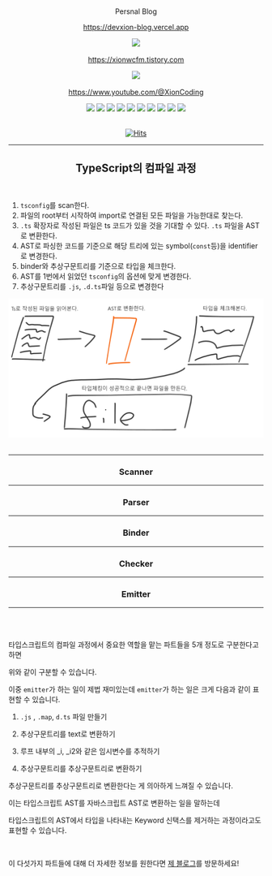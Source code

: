 <div align="center">

<br>

Persnal Blog

https://devxion-blog.vercel.app

<img src="https://img.shields.io/badge/Tistory-000000?style=flat-square&logo=tistory&logoColor=white"/>

https://xionwcfm.tistory.com

<img src="https://img.shields.io/badge/Youtube-FF0000?style=flat-square&logo=youtube&logoColor=white"/>

https://www.youtube.com/@XionCoding

<img src="https://img.shields.io/badge/Next.js-000000?style=flat-square&logo=nextdotjs&logoColor=white"/>
<img src="https://img.shields.io/badge/TypeScript-3178c6?style=flat-square&logo=typescript&logoColor=white"/>
<img src="https://img.shields.io/badge/Yarn-2C8EBB?style=flat-square&logo=yarn&logoColor=white"/>
<img src="https://img.shields.io/badge/redux-764ABC?style=flat-square&logo=redux&logoColor=white"/>
<img src="https://img.shields.io/badge/Node.js-339933?style=flat-square&logo=nodedotjs&logoColor=white"/>

  

  
<img src="https://img.shields.io/badge/React-61DAFB?style=flat-square&logo=react&logoColor=white"/>
<img src="https://img.shields.io/badge/Vite-646CFF?style=flat-square&logo=Vite&logoColor=white"/>
<img src="https://img.shields.io/badge/TailwindCSS-06B6D4?style=flat-square&logo=tailwindcss&logoColor=white"/>
<img src="https://img.shields.io/badge/JavaScript-F7DF1E?style=flat-square&logo=javascript&logoColor=white"/>
<img src="https://img.shields.io/badge/reduxtoolkit-764ABC?style=flat-square&logo=redux&logoColor=white"/>


<br>
<br>

[![Hits](https://hits.seeyoufarm.com/api/count/incr/badge.svg?url=https%3A%2F%2Fgithub.com%2FXionWCFM%2Fhit-counter&count_bg=%2379C83D&title_bg=%23555555&icon=&icon_color=%23E7E7E7&title=hits&edge_flat=false)](https://hits.seeyoufarm.com)

---

## TypeScript의 컴파일 과정



</div>

<br>

1. `tsconfig`를 scan한다.
2. 파일의 root부터 시작하여 import로 연결된 모든 파일을 가능한대로 찾는다.
3. `.ts` 확장자로 작성된 파일은 ts 코드가 있을 것을 기대할 수 있다. `.ts` 파일을 AST로 변환한다.
4. AST로 파싱한 코드를 기준으로 해당 트리에 있는 symbol(`const`등)을 identifier로 변경한다.
5. binder와 추상구문트리를 기준으로 타입을 체크한다.
6. AST를 1번에서 읽었던 `tsconfig`의 옵션에 맞게 변경한다.
7. 추상구문트리를 `.js`, `.d.ts`파일 등으로 변경한다

<img src="./tsconfig.png"/>

<br>

## 

<div align="center">

---

### Scanner

---

### Parser

---

### Binder

---

### Checker


---

### Emitter

---
</div>

<br>
<br>

타입스크립트의 컴파일 과정에서 중요한 역할을 맡는 파트들을 5개 정도로 구분한다고 하면

위와 같이 구분할 수 있습니다.

이중 `emitter`가 하는 일이 제법 재미있는데 `emitter`가 하는 일은 크게 다음과 같이 표현할 수 있습니다.


1. `.js` , `.map`, `d.ts` 파일 만들기

2. 추상구문트리를 text로 변환하기

3. 루프 내부의 _i, _i2와 같은 임시변수를 추적하기

4. 추상구문트리를 추상구문트리로 변환하기


추상구문트리를 추상구문트리로 변환한다는 게 의아하게 느껴질 수 있습니다.

이는 타입스크립트 AST를 자바스크립트 AST로 변환하는 일을 말하는데

타입스크립트의 AST에서 타입을 나타내는 Keyword 신택스를 제거하는 과정이라고도 표현할 수 있습니다.


<br>


이 다섯가지 파트들에 대해 더 자세한 정보를 원한다면 [제 블로그](https://xionwcfm.tistory.com/288)를 방문하세요!








<!-- [![Anurag's GitHub stats](https://github-readme-stats.vercel.app/api?username=XionWCFM)](https://github.com/anuraghazra/github-readme-stats) -->



<!-- 
[![Top Langs](https://github-readme-stats.vercel.app/api/top-langs/?username=XionWCFM)](https://github.com/anuraghazra/github-readme-stats) -->

